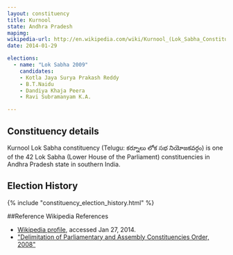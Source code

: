 ```yaml
---
layout: constituency
title: Kurnool
state: Andhra Pradesh
mapimg: 
wikipedia-url: http://en.wikipedia.com/wiki/Kurnool_(Lok_Sabha_Constituency)
date: 2014-01-29

elections: 
  - name: "Lok Sabha 2009"
    candidates: 
    - Kotla Jaya Surya Prakash Reddy 
    - B.T.Naidu 
    - Dandiya Khaja Peera 
    - Ravi Subramanyam K.A. 

---
```

## Constituency details
Kurnool Lok Sabha constituency (Telugu: కర్నూలు లోక సభ నియోజకవర్గం) is one of the 42 Lok Sabha (Lower House of the Parliament) constituencies in Andhra Pradesh state in southern India.




## Election History
{% include "constituency_election_history.html" %}

##Reference
Wikipedia References
- [Wikipedia profile]({{page.profile.wikipedia}}), accessed Jan 27, 2014.
- ["Delimitation of Parliamentary and Assembly Constituencies Order, 2008"][wiki1]

[wiki1]: http://eci.nic.in/eci_main/CurrentElections/CONSOLIDATED_ORDER%20_ECI%20.pdf
